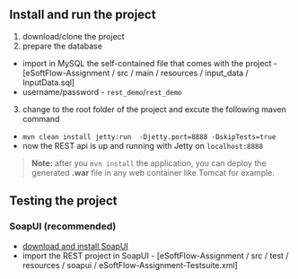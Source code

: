 
## Install and run the project 
1. download/clone the project 
2. prepare the database
  * import in MySQL the self-contained file that comes with the project - [eSoftFlow-Assignment / src / main / resources / input_data / InputData.sql]
  * username/password - `rest_demo`/`rest_demo`
3. change to the root folder of the project and excute the following maven command 
  * `mvn clean install jetty:run  -Djetty.port=8888 -DskipTests=true`
  * now the REST api is up and running with Jetty on `localhost:8888` 
 

> **Note:** after you `mvn install` the application, you can deploy the generated __.war__ file in any web container like Tomcat for example. 

## Testing the project 
### SoapUI (recommended)
- [download and install SoapUI](http://sourceforge.net/projects/soapui/files/)
- import the REST project in SoapUI - [eSoftFlow-Assignment / src / test / resources / soapui / eSoftFlow-Assignment-Testsuite.xml]
